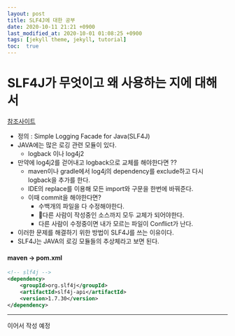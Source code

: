 ```yaml
---
layout: post
title: SLF4J에 대한 공부
date: 2020-10-11 21:21 +0900
last_modified_at: 2020-10-01 01:08:25 +0900
tags: [jekyll theme, jekyll, tutorial]
toc:  true
---
```


# SLF4J가 무엇이고 왜 사용하는 지에 대해서

[참조사이트](https://inyl.github.io/programming/2017/05/05/slf4j.html)

-   정의 : Simple Logging Facade for Java(SLF4J)
-   JAVA에는 많은 로깅 관련 모듈이 있다.
    -   logback 이나 log4j2
-   만약에 log4j2를 걷어내고 logback으로 교체를 해야한다면 ??
    -   maven이나 gradle에서 log4j의 dependency를 exclude하고 다시 logback을 추가를 한다.
    -   IDE의 replace를 이용해 모든 import와 구문을 한번에 바꿔준다.
    -   이때 commit을 해야한다면?
        -   수백개의 파일을 다 수정해야한다.
        -   다른 사람이 작성중인 소스까지 모두 교체가 되어야한다.
        -   다른 사람이 수정중이면 내가 모르는 파일이 Conflict가 난다.
-   이러한 문제를 해결하기 위한 방법이 SLF4J를 쓰는 이유이다.
-   SLF4J는 JAVA의 로깅 모듈들의 추상체라고 보면 된다.

#### maven -> pom.xml

```xml
<!-- slf4j -->
<dependency>
    <groupId>org.slf4j</groupId>
    <artifactId>slf4j-api</artifactId>
    <version>1.7.30</version>
</dependency>
```
---
이어서 작성 예정

